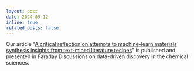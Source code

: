 ```yaml
---
layout: post
date: 2024-09-12
inline: true
related_posts: false
---
```


Our article "[A critical reflection on attempts to machine-learn materials synthesis insights from text-mined literature recipes](https://doi.org/10.1039/D4FD00112E)" is published and presented in Faraday Discussions on data-driven discovery in the chemical sciences.